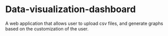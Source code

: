 # Data-visualization-dashboard
A web application that allows user to upload csv files, and generate graphs based on the customization of the user.
